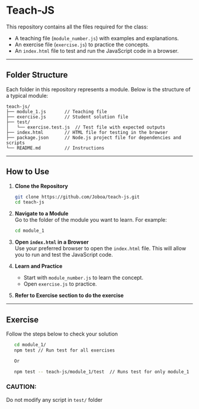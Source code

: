 # Teach-JS  

This repository contains all the files required for the class:  
- A teaching file (`module_number.js`) with examples and explanations.  
- An exercise file (`exercise.js`) to practice the concepts.  
- An `index.html` file to test and run the JavaScript code in a browser.  

---

## Folder Structure  

Each folder in this repository represents a module. Below is the structure of a typical module:  

```
teach-js/
├── module_1.js       // Teaching file 
├── exercise.js       // Student solution file
├── test/
│   └── exercise.test.js  // Test file with expected outputs
├── index.html        // HTML file for testing in the browser
├── package.json      // Node.js project file for dependencies and scripts
└── README.md         // Instructions

```

---

## How to Use  

1. **Clone the Repository**  
   ```bash
   git clone https://github.com/Joboa/teach-js.git
   cd teach-js
   ```

2. **Navigate to a Module**  
   Go to the folder of the module you want to learn. For example:  
   ```bash
   cd module_1
   ```

3. **Open `index.html` in a Browser**  
   Use your preferred browser to open the `index.html` file. This will allow you to run and test the JavaScript code.  

4. **Learn and Practice**  
   - Start with `module_number.js` to learn the concept.  
   - Open `exercise.js` to practice.  

5. **Refer to Exercise section to do the exercise**

---

## Exercise 
Follow the steps below to check your solution
```bash
   cd module_1/
   npm test // Run test for all exercises

   Or

   npm test -- teach-js/module_1/test  // Runs test for only module_1
   ``` 

### CAUTION: 
Do not modify any script in `test/` folder

 